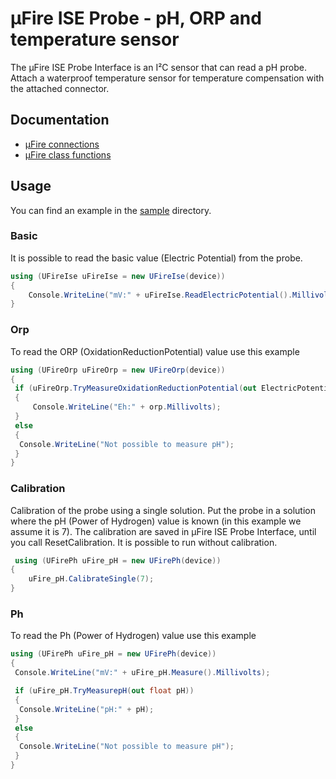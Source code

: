 ﻿# μFire ISE Probe - pH, ORP and temperature sensor

The μFire ISE Probe Interface is an I²C sensor that can read a pH probe. Attach a waterproof temperature sensor for temperature compensation with the attached connector.

## Documentation

- [µFire connections](https://www.ufire.co/docs/uFireIse/#connections)
- [µFire class functions](https://www.ufire.co/docs/uFireIse/api.html#class-functions)

## Usage

You can find an example in the [sample](./samples/Program.cs) directory.

### Basic

It is possible to read the basic value (Electric Potential) from the probe.

```csharp
using (UFireIse uFireIse = new UFireIse(device))
{
    Console.WriteLine("mV:" + uFireIse.ReadElectricPotential().Millivolts);
}
```

### Orp

To read the ORP (OxidationReductionPotential) value use this example

```csharp
using (UFireOrp uFireOrp = new UFireOrp(device))
{
 if (uFireOrp.TryMeasureOxidationReductionPotential(out ElectricPotential orp))
 {
     Console.WriteLine("Eh:" + orp.Millivolts);
 }
 else
 {
  Console.WriteLine("Not possible to measure pH");
 }
}
```

### Calibration

Calibration of the probe using a single solution.
Put the probe in a solution where the pH (Power of Hydrogen) value is known (in this example we assume it is 7).
The calibration are saved in μFire ISE Probe Interface, until you call ResetCalibration.
It is possible to run without calibration.

```csharp
 using (UFirePh uFire_pH = new UFirePh(device))
{
    uFire_pH.CalibrateSingle(7);
}
```

### Ph

To read the Ph (Power of Hydrogen) value use this example

```csharp
using (UFirePh uFire_pH = new UFirePh(device))
{
 Console.WriteLine("mV:" + uFire_pH.Measure().Millivolts);

 if (uFire_pH.TryMeasurepH(out float pH))
 {
  Console.WriteLine("pH:" + pH);
 }
 else
 {
  Console.WriteLine("Not possible to measure pH");
 }
}
```
